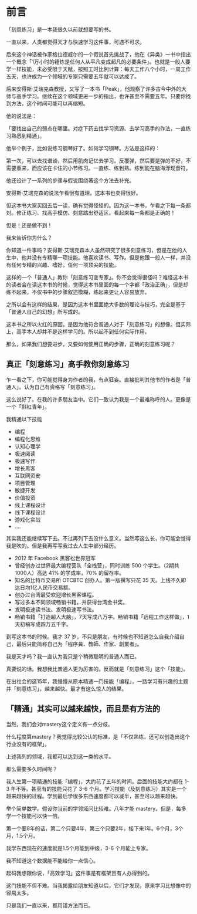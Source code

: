 # 前言

「刻意练习」是一本我很久以前就想要写的书。

一直以来，人类都觉得天才与快速学习这件事，可遇不可求。

后来这个神话被作家格拉德威尔的一个假说首先挑战了，他在《异类》一书中指出一个概念「1万小时的锤炼是任何人从平凡变成超凡的必要条件」。也就是一般人要学一样技能，未必受限于天赋，按照工时比例计算：每天工作八个小时，一周工作五天，也许成为一个领域的专家只需要五年就可以达成了。

后来安得斯‧艾瑞克森教授，又写了一本书「Peak」，他观察了许多古今中外的大师与高手学习。继续在这个领域更进一步的指出，也许甚至不需要五年。只要你找到方法，这个时间可能可以再缩短。

他的说法是：

「要找出自己的弱点在哪里。对症下药去找学习资源、去学习高手的作法，一直练习熟悉到精通」。

他举个例子，比如说练习钢琴好了。如何学习钢琴。方法是这样的：

第一次，可以去找谱谈，然后用肌肉记忆去学习。反覆弹，然后要是弹的不好，不需要重来，而应该在卡住的小节练习。一直练、练到熟。练到能在脑海浮现音符。

他还设计了一系列的步骤与假说围绕著这个方法去补充。

安得斯‧艾瑞克森的说法乍看很有道理。这本书也卖得很好。

但这本书大家买回去后一读，确有觉得怪怪的。因为这一本书，乍看之下每一条都对。修正练习、找高手模仿、刻意踏出舒适区。看起来每一条都是正确的！

但是！还是做不到！

我来告诉你为什么？

你知道一件事吗？安得斯‧艾瑞克森本人虽然研究了很多刻意练习，但是在他的人生中，他并没有专精哪一项技能。他喜欢读书、写作。但是他跟一般人一样，并没有任何专精的兴趣、嗜好，任何一项顶尖的技能。

这样的一个「普通人」教你「刻意练习变专家」。你不会觉得很怪吗？难怪这本书的读者会在读这本书的时候，觉得这本书里面的每一个字都「政治正确」，但是却练不起来，不仅书中的步骤叙述模糊，练起来更让人容易放弃。

之所以会有这样的结果，是因为这本书里面绝大多数的理论与技巧，完全是基于「普通人自己的幻想」所写成的。

这本书之所以火红的原因，是因为他符合普通人对于「刻意练习」的想像。但实际上，高手本人却并不是这样学习的。所以起不到任何实际作用。

那么，如果我们想要进步，又要如何使用正确的步骤，正确的刻意练习呢？

## 真正「刻意练习」高手教你刻意练习

乍一看之下，你可能觉得身为作者的我，有点狂妄。直接批判其他书的作者是「普通人」。认为自己有资格写「刻意练习」。

这么说好了。在我的许多朋友当中。它们一致认为我是一个最难称呼的人。更像是一个「斜杠青年」。

我精通以下技能

* 编程
* 编程化思维
* 认知心理学
* 极速阅读
* 极速写作
* 增长黑客
* 互联网资安
* 项目管理
* 敏捷开发
* 价值投资
* 线上课程设计
* 线下课程设计
* 游戏化实战
* ....

其实我还能继续写下去。不过再列下去没什么意义。当然写这么长，你可能会觉得我是吹的。但是我再写写我过去人生中部分经历。

* 2012 年 Facebook 黑客松世界冠军
* 曾经创办过世界最大编程营队「全栈营」，同时训练 500 个学生。（2期共1000人）高达 41% 的学成率，70% 的留存率。
* 知名的比特币交易所 OTCBTC 创办人。第一版撰写只花 35 天。上线不久即达日均1亿人民币交易额。
* 创办过台湾最受欢迎增长黑客课程。
* 写过多本不同领域畅销书籍，并获得台湾金书奖。
* 发明极速读书法、发明极速写书法。
* 畅销书籍「打造超人大脑」，7天写成八万字。畅销书籍「远程工作这样做」，1天初稿写成四万五千字。

到写这本书的时候。我才 37 岁。不只是朋友，有时候也不知道怎么自我介绍自己，最后只能简称自己为「程序員、教師、作家、創業者」。

我是天才吗？我一直认为我只是个稍微聪明的普通人而已。

真要说的话。我想我比普通人更为厉害的。反而就是「刻意练习」这个「技能」。

在出社会的这15年，我慢慢从原本精通一门技能「编程」，一路学习有兴趣的主题并「刻意练习」，越来越快。最才有这么惊人的结果。

## 「精通」其实可以越来越快，而且是有方法的

当然，我们会对mastery这个定义有一点分歧。

什么程度算mastery？我觉得比较公认的标准，是「不仅熟练，还可以创造出这个行业没有的框架」。

上述我列的领域，我都可以达到这一类的水平。

那么需要多久时间呢？

我人生第一项精通的技能「编程」，大约花了五年的时间。后面的技能大约都在 1-3 年不等。甚至有的技能只花了 3-6 个月。学习技能（及刻意练习）其实是一个越来越快的过程。学到最后学很多东西速度都可以减半，甚至可以越来越快。

举个简单数学。假设你当前的学领域问比较难。八年才能 mastery。但是，每多学一个技能可以快一倍。

第一个要8年的话，第二个只要4年，第三个只要2年，接下来1年。6个月，3个月，1.5个月。

我学东西现在的速度就是1.5个月能到中级，3-6 个月能上专家。

我不知道这个数据能不能给你一点信心。

起码我想跟你说，「高效学习」这件事是有框架且有人办得到的。

这门技能不但不难。当我揭露给朋友知道以后，它们才发现，原来学习比想像中的容易太多。

只是我们一直以来，都用错方法而已。
